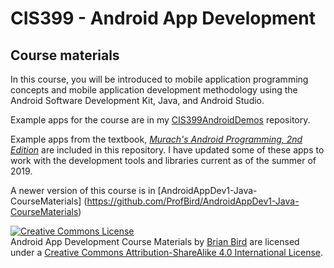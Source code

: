 # CIS399 - Android App Development

## Course materials

In this course, you will be introduced to mobile application programming concepts and mobile application development methodology using the Android Software Development Kit, Java, and Android Studio.  

Example apps for the course are in my [CIS399AndroidDemos](https://github.com/UO-CIS/CIS399AndroidDemos) repository. 

Example apps from the textbook, [*Murach's Android Programming, 2nd Edition*](https://www.murach.com/shop/murach-s-android-programming-2nd-edition-detail) are included in this repository. I have updated some of these apps to work with the development tools and libraries current as of the summer of 2019.

A newer version of this course is in [AndroidAppDev1-Java-CourseMaterials] (https://github.com/ProfBird/AndroidAppDev1-Java-CourseMaterials)  



<a rel="license" href="http://creativecommons.org/licenses/by-sa/4.0/"><img alt="Creative Commons License" style="border-width:0" src="https://i.creativecommons.org/l/by-sa/4.0/88x31.png" /></a><br /><span xmlns:dct="http://purl.org/dc/terms/" property="dct:title">Android App Development Course Materials</span> by <a xmlns:cc="http://creativecommons.org/ns#" href="https://birdsbits.blog" property="cc:attributionName" rel="cc:attributionURL">Brian Bird</a> are licensed under a <a rel="license" href="http://creativecommons.org/licenses/by-sa/4.0/">Creative Commons Attribution-ShareAlike 4.0 International License</a>.
